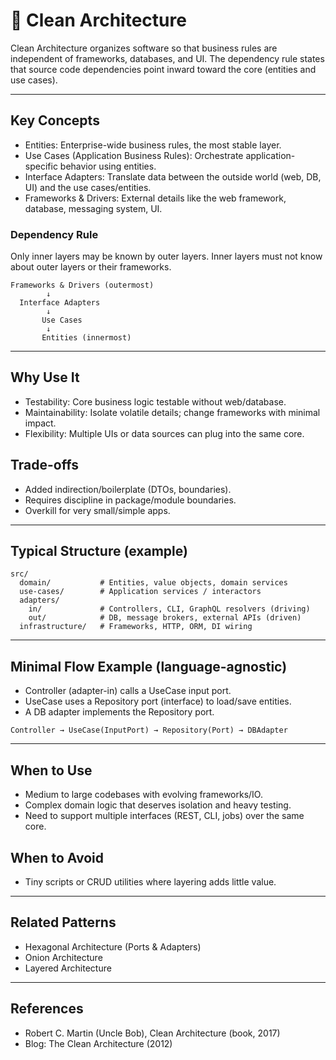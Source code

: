 # 🧼 Clean Architecture

Clean Architecture organizes software so that business rules are independent of frameworks, databases, and UI. The dependency rule states that source code dependencies point inward toward the core (entities and use cases).

---

## Key Concepts
- Entities: Enterprise-wide business rules, the most stable layer.
- Use Cases (Application Business Rules): Orchestrate application-specific behavior using entities.
- Interface Adapters: Translate data between the outside world (web, DB, UI) and the use cases/entities.
- Frameworks & Drivers: External details like the web framework, database, messaging system, UI.

### Dependency Rule
Only inner layers may be known by outer layers. Inner layers must not know about outer layers or their frameworks.

```
Frameworks & Drivers (outermost)
        ↓
  Interface Adapters
        ↓
       Use Cases
        ↓
       Entities (innermost)
```

---

## Why Use It
- Testability: Core business logic testable without web/database.
- Maintainability: Isolate volatile details; change frameworks with minimal impact.
- Flexibility: Multiple UIs or data sources can plug into the same core.

## Trade-offs
- Added indirection/boilerplate (DTOs, boundaries).
- Requires discipline in package/module boundaries.
- Overkill for very small/simple apps.

---

## Typical Structure (example)
```
src/
  domain/           # Entities, value objects, domain services
  use-cases/        # Application services / interactors
  adapters/
    in/             # Controllers, CLI, GraphQL resolvers (driving)
    out/            # DB, message brokers, external APIs (driven)
  infrastructure/   # Frameworks, HTTP, ORM, DI wiring
```

---

## Minimal Flow Example (language-agnostic)
- Controller (adapter-in) calls a UseCase input port.
- UseCase uses a Repository port (interface) to load/save entities.
- A DB adapter implements the Repository port.

```
Controller → UseCase(InputPort) → Repository(Port) → DBAdapter
```

---

## When to Use
- Medium to large codebases with evolving frameworks/IO.
- Complex domain logic that deserves isolation and heavy testing.
- Need to support multiple interfaces (REST, CLI, jobs) over the same core.

## When to Avoid
- Tiny scripts or CRUD utilities where layering adds little value.

---

## Related Patterns
- Hexagonal Architecture (Ports & Adapters)
- Onion Architecture
- Layered Architecture

---

## References
- Robert C. Martin (Uncle Bob), Clean Architecture (book, 2017)
- Blog: The Clean Architecture (2012)
